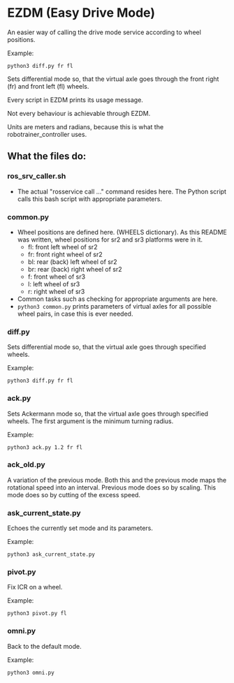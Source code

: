 # EZDM (Easy Drive Mode)

An easier way of calling the drive mode service according to wheel positions.

Example:
```
python3 diff.py fr fl
```
Sets differential mode so, that the virtual axle goes through the front right
(fr) and front left (fl) wheels.

Every script in EZDM prints its usage message.

Not every behaviour is achievable through EZDM.

Units are meters and radians, because this is what the robotrainer_controller 
uses.

## What the files do:

### ros_srv_caller.sh

* The actual "rosservice call ..." command resides here. The Python script calls
  this bash script with appropriate parameters.

### common.py

* Wheel positions are defined here. (WHEELS dictionary).  As this README was
  written, wheel positions for sr2 and sr3 platforms were in it.
   * fl: front left wheel of sr2
   * fr: front right wheel of sr2
   * bl: rear (back) left wheel of sr2
   * br: rear (back) right wheel of sr2
   * f: front wheel of sr3
   * l: left wheel of sr3
   * r: right wheel of sr3
* Common tasks such as checking for appropriate arguments are here.
* `python3 common.py` prints parameters of virtual axles for all possible wheel
  pairs, in case this is ever needed.

### diff.py

Sets differential mode so, that the virtual axle goes through specified wheels.

Example:
```
python3 diff.py fr fl
```

### ack.py

Sets Ackermann mode so, that the virtual axle goes through specified wheels. The
first argument is the minimum turning radius.

Example:
```
python3 ack.py 1.2 fr fl
```

### ack_old.py

A variation of the previous mode. Both this and the previous mode maps the
rotational speed into an interval. Previous mode does so by scaling. This mode
does so by cutting of the excess speed. 

### ask_current_state.py

Echoes the currently set mode and its parameters.

Example:
```
python3 ask_current_state.py
```

### pivot.py

Fix ICR on a wheel.

Example:
```
python3 pivot.py fl
```

### omni.py

Back to the default mode.

Example:
```
python3 omni.py
```
